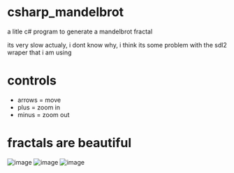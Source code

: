 # csharp_mandelbrot
a litle c# program to generate a mandelbrot fractal

its very slow actualy, i dont know why, i think its some problem with the sdl2 wraper that i am using

# controls

- arrows = move
- plus = zoom in
- minus = zoom out

# fractals are beautiful
![image](https://user-images.githubusercontent.com/100975643/216517655-b6b8af5e-a192-4e31-b12b-68f314f8be0d.png)
![image](https://user-images.githubusercontent.com/100975643/216517851-5fb9181d-fdac-4f91-a288-10ec9543effa.png)
![image](https://user-images.githubusercontent.com/100975643/216518359-ad371bd9-110c-400a-a727-8528d3008dde.png)

